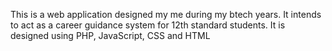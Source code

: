 This is a web application designed my me during my btech years.
It intends to act as a career guidance system for 12th standard students.
It is designed using PHP, JavaScript, CSS and HTML